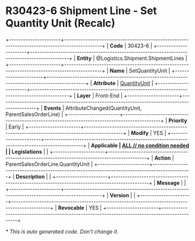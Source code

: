 ﻿---
erp.type: front-end-business-rule
erp.entity: Logistics.Shipment.ShipmentLines
---

# R30423-6 Shipment Line - Set Quantity Unit (Recalc)
+----------------------+----------------------------------------------------------------------------------------------+
| **Code**             | 30423-6                                                                                      |
+----------------------+----------------------------------------------------------------------------------------------+
| **Entity**           | @Logistics.Shipment.ShipmentLines                                                            |
+----------------------+----------------------------------------------------------------------------------------------+
| **Name**             | SetQuantityUnit                                                                              |
+----------------------+----------------------------------------------------------------------------------------------+
| **Attribute**        | [QuantityUnit](../entities/Logistics.Shipment.ShipmentLines.md#quantityunit)                 |
+----------------------+----------------------------------------------------------------------------------------------+
| **Layer**            | Front-End                                                                                    |
+----------------------+----------------------------------------------------------------------------------------------+
| **Events**           | AttributeChanged(QuantityUnit, ParentSalesOrderLine)                                         |
+----------------------+----------------------------------------------------------------------------------------------+
| **Priority**         | Early                                                                                        |
+----------------------+----------------------------------------------------------------------------------------------+
| **Modify**           | YES                                                                                          |
+----------------------+----------------------------------------------------------------------------------------------+
| **Applicable         | [ALL // no condition needed](xref:applicable-legislations)                                   |
| Legislations**       |                                                                                              |
+----------------------+----------------------------------------------------------------------------------------------+
| **Action**           | ParentSalesOrderLine.QuantityUnit                                                            |
+----------------------+----------------------------------------------------------------------------------------------+
| **Description**      |                                                                                              |
+----------------------+----------------------------------------------------------------------------------------------+
| **Message**          |                                                                                              |
+----------------------+----------------------------------------------------------------------------------------------+
| **Version**          |                                                                                              |
+----------------------+----------------------------------------------------------------------------------------------+
| **Revocable**        | YES                                                                                          |
+----------------------+----------------------------------------------------------------------------------------------+

*\* This is auto generated code. Don't change it.*

